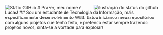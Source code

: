 <img src="https://img.shields.io/static/v1?label=Overview&message=bonfantelucas&color=002333&style=for-the-badge&logo=GitHub" alt="Static GitHub">
<img align='right' src="https://github-readme-stats.vercel.app/api?username=bonfantelucas&show_icons=true&title_color=002333&text_color=159A9C&icon_color=002333&bg_color=B4BEC9&cache_seconds=2300" alt="ilustração do status do github">
# Prazer, meu nome é Lucas!
## Sou um estudante de Tecnologia da Informação, mais especificamente desenvolvimento WEB.
Estou iniciando meus repositórios com alguns projetos que tenho feito, e pretendo estar sempre trazendo projetos novos, sinta-se à vontade para explorar!
